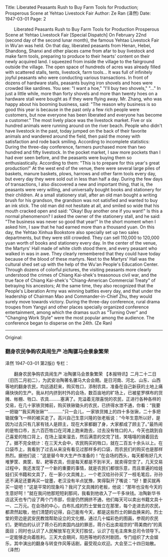 Title: Liberated Peasants Rush to Buy Farm Tools for Production; Prosperous Scene at Yehtao Livestock Fair
Author: Ze Ran (泽然)
Date: 1947-03-01
Page: 2

　　Liberated Peasants Rush to Buy Farm Tools for Production
    Prosperous Scene at Yehtao Livestock Fair
    [Special Dispatch] On February 22nd (second day of the second lunar month), the famous Yehtao Livestock Fair in Wu'an was held. On that day, liberated peasants from Henan, Hebei, Shandong, Shanxi and other places came from afar to buy livestock and make farm tools, preparing to produce to their hearts' content on their newly acquired land. I squeezed from inside the village to the fairground outside the village. The open space of hundreds of acres was already filled with scattered stalls, tents, livestock, farm tools... It was full of infinitely joyful peasants who were conducting various transactions. In front of dozens of hardware stalls, peasants buying iron shovels and hoes were crowded like sardines. You see: "I want a hoe," "I'll buy two shovels," "..." In just a little while, more than forty shovels and more than twenty hoes on a hardware stall were bought as if they were flying away. Mr. Zhang, who was happy about his booming business, said: "The reason why business is so good this year is because in the past only a few rich people were customers, but now everyone has been liberated and everyone has become a customer." The most lively place was the livestock market. Five or six hundred animals were running around on the river beach. People who didn't have livestock in the past, today jumped on the back of their favorite animals and wandered around the field, then paid the money with satisfaction and rode back smiling. According to incomplete statistics: During the three-day conference, farmers purchased more than two hundred and fifty livestock. In the pocket market, I saw more pockets than I had ever seen before, and the peasants were buying them so enthusiastically. According to them: "This is to prepare for this year's great production!" At the west end of the venue, there were several large piles of baskets, manure baskets, plows, harrows and other farm tools every day, but every day they were sold out in less than half a day. During the few days of transactions, I also discovered a new and important thing, that is, the peasants were very willing, and universally bought books and stationery for their children. At a small stationery stall, after an old man bought a writing brush for his grandson, the grandson was not satisfied and wanted to buy an ink stick. The old man did not hesitate at all, and smiled so wide that his mouth cracked open and said: "Okay! Buy another one if you want!" Is this a normal phenomenon? I asked the owner of the stationery stall, and he said: "The business was never so good that year!" In the short moment when I asked him, I saw that he had earned more than a thousand yuan. On this day, the Yehtao Xinhua Bookstore also specially set up two sales departments, but they were still crowded. They can sell 110,000 to 120,000 yuan worth of books and stationery every day. In the center of the venue, the Martyrs' Hall made of white cloth stood there, and every peasant who walked in was in awe. They clearly remembered that they could have today because of the blood of these martyrs. Next to the Martyrs' Hall was the cultural shed set up with the help of the Wu'an People's Education Center. Through dozens of colorful pictures, the visiting peasants more clearly understood the crimes of Chiang Kai-shek's treasonous civil war, and the true face of Chiang Kai-shek's "Chiang-American Commercial Treaty" of betraying his ancestors; At the same time, they also recognized that the People's Liberation Army was winning battles every day, and that under the leadership of Chairman Mao and Commander-in-Chief Zhu, they would surely move towards victory. During the three-day conference, rural drama troupes from Yangyi and other places specially organized conference entertainment, among which the dramas such as "Turning Over" and "Changing Work Style" were the most popular among the audience. The conference began to disperse on the 24th.
        (Ze Ran)



<hr /> 

Original: 


### 翻身农民争购农具闹生产  冶陶骡马会景象繁荣
泽然
1947-03-01
第2版()
专栏：

　　翻身农民争购农具闹生产
    冶陶骡马会景象繁荣
    【本报特讯】二月二十二日（旧历二月初二），为武安冶陶著名骡马大会会期。是日河南、河北、山东、山西等地的翻身农民，均远道赶来，购买牲口，添制农具，准备在自己新获的土地上痛痛快快的生产。我从村内挤到村外的会场，数百亩地的旷场上，已被星罗棋布的货摊、帐棚、牲口、农具………塞满了。充溢着无限喜悦的农民，正进行各种各样的交易，在几十家铁货摊前，购买铁锹锄头的农民，已挤得水泄不通，你看：“我要一把锄”“我买两张锹”“…………”只一会儿，一家铁货摊上的四十多张锹，二十多把锄就像飞一样的被买走了。高兴自己生意兴隆的张老板说：“今年生意所以好，是因为过去只有几家有钱人是顾主，现在大家都翻了身，大家都成了顾主了。”最热闹的是牲口市，五六百匹牲口在河滩上跑来跑去，过去没有牲口的人，今天也跳到自己喜爱的牲口背上，在场上溜来溜去，然后满意的交完了钱，笑嘻嘻的骑着回去了。据不完全统计：在三天大会中，农民购买的牲口，就在二百五十余头以上。在口袋市上，我看到了过去从来没有看见过那样多的口袋，而农民们的购买也是那样热烈。据他们说：“这是替今年大生产作准备的！”在会场的西头，每天都有好几大堆箩筐、粪筐、犁、耙等农具，但是每天都是不到半天，就卖得空空了。几天交易过程中，我还发现了一个新的重要的事情，就是农民们都很乐意，而且普遍的给娃娃们买书籍和文具了，在一家小文具摊上，一个老汉给孙孙买了一枝毛笔后，孙孙还不满足还要再买一锭墨，老汉没有半点犹豫，笑得裂开了嘴说：“好！要买就再买一锭吧！”这是平常的现象吗？我问了文具摊的老板，他说：“那年也没有今天的生意好呵！”就在我问他那短短刹那间，我看到他收入了一千多块钱。冶陶新华书店这天也专门设了两个门市部，但是仍然拥挤不通，他们每天可以卖出书籍文具十一、二万元。在会场的中心，白布扎成的烈士堂耸立在那里，每个走进去的农民，都肃然起敬，他们清楚的记得，自己能有今天，都是这些烈士的鲜血换来的。烈士堂的旁边是武安民教馆帮助设立的文化棚，通过几十幅彩色的图画，参观的农民们，更明白的认识了蒋介石的卖国内战的罪恶，蒋介石出卖祖宗的“蒋美商约”的真面目；同时也认识了人民解放军在天天打胜仗，认识了在毛主席朱总司令领导下。一定能够走向着胜利。三天大会期间，阳邑等地的农村剧团，专门组织了大会娱乐，其中演出的翻身与转变作风等话剧，最受观众欢迎。大会至二十四日始散。
        （泽然）
